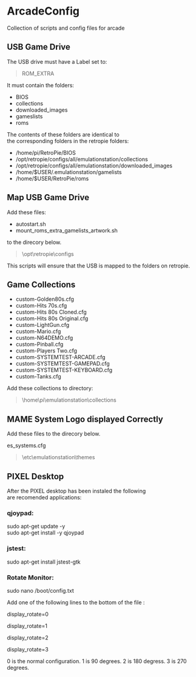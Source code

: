 # ArcadeConfig  

Collection of scripts and config files for arcade  

## USB Game Drive  
The USB drive must have a Label set to:

>  ROM_EXTRA

It must contain the folders:  

- BIOS  
- collections  
- downloaded_images  
- gameslists  
- roms

The contents of these folders are identical to  
the corresponding folders in the retropie folders:  

- /home/pi/RetroPie/BIOS  
- /opt/retropie/configs/all/emulationstation/collections  
- /opt/retropie/configs/all/emulationstation/downloaded_images  
- /home/$USER/.emulationstation/gamelists  
- /home/$USER/RetroPie/roms  

## Map USB Game Drive

Add these files:  

- autostart.sh  
- mount_roms_extra_gamelists_artwork.sh  

 to the direcory below.  

> \opt\retropie\configs

This scripts will ensure that the USB is mapped to the
folders on retropie.

## Game Collections  

 * custom-Golden80s.cfg  
 * custom-Hits 70s.cfg  
 * custom-Hits 80s Cloned.cfg  
 * custom-Hits 80s Original.cfg  
 * custom-LightGun.cfg  
 * custom-Mario.cfg  
 * custom-N64DEMO.cfg  
 * custom-Pinball.cfg  
 * custom-Players Two.cfg  
 * custom-SYSTEMTEST-ARCADE.cfg  
 * custom-SYSTEMTEST-GAMEPAD.cfg  
 * custom-SYSTEMTEST-KEYBOARD.cfg  
 * custom-Tanks.cfg  

Add these collections to directory:  

> \home\pi\emulationstation\collections


## MAME System Logo displayed Correctly

Add these files to the direcory below.

 es_systems.cfg


>  \etc\emulationstation\themes

## PIXEL Desktop

After the PIXEL desktop has been instaled the following  
are recomended applications:  

### qjoypad:
sudo apt-get update -y  
sudo apt-get install -y qjoypad  

### jstest:
sudo apt-get install jstest-gtk  


### Rotate Monitor:
sudo nano /boot/config.txt

Add one of the following lines to the bottom of the file :

display_rotate=0

display_rotate=1

display_rotate=2

display_rotate=3

0 is the normal configuration. 1 is 90 degrees. 2 is 180 degress. 3 is 270 degrees.





